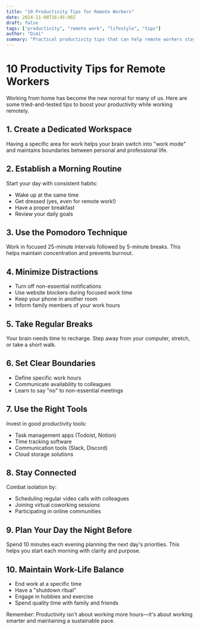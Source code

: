 ```yaml
---
title: "10 Productivity Tips for Remote Workers"
date: 2024-11-08T16:45:00Z
draft: false
tags: ["productivity", "remote work", "lifestyle", "tips"]
author: "Dimi"
summary: "Practical productivity tips that can help remote workers stay focused and efficient while working from home."
---
```


# 10 Productivity Tips for Remote Workers

Working from home has become the new normal for many of us. Here are some tried-and-tested tips to boost your productivity while working remotely.

## 1. Create a Dedicated Workspace

Having a specific area for work helps your brain switch into "work mode" and maintains boundaries between personal and professional life.

## 2. Establish a Morning Routine

Start your day with consistent habits:
- Wake up at the same time
- Get dressed (yes, even for remote work!)
- Have a proper breakfast
- Review your daily goals

## 3. Use the Pomodoro Technique

Work in focused 25-minute intervals followed by 5-minute breaks. This helps maintain concentration and prevents burnout.

## 4. Minimize Distractions

- Turn off non-essential notifications
- Use website blockers during focused work time
- Keep your phone in another room
- Inform family members of your work hours

## 5. Take Regular Breaks

Your brain needs time to recharge. Step away from your computer, stretch, or take a short walk.

## 6. Set Clear Boundaries

- Define specific work hours
- Communicate availability to colleagues
- Learn to say "no" to non-essential meetings

## 7. Use the Right Tools

Invest in good productivity tools:
- Task management apps (Todoist, Notion)
- Time tracking software
- Communication tools (Slack, Discord)
- Cloud storage solutions

## 8. Stay Connected

Combat isolation by:
- Scheduling regular video calls with colleagues
- Joining virtual coworking sessions
- Participating in online communities

## 9. Plan Your Day the Night Before

Spend 10 minutes each evening planning the next day's priorities. This helps you start each morning with clarity and purpose.

## 10. Maintain Work-Life Balance

- End work at a specific time
- Have a "shutdown ritual"
- Engage in hobbies and exercise
- Spend quality time with family and friends

Remember: Productivity isn't about working more hours—it's about working smarter and maintaining a sustainable pace.

